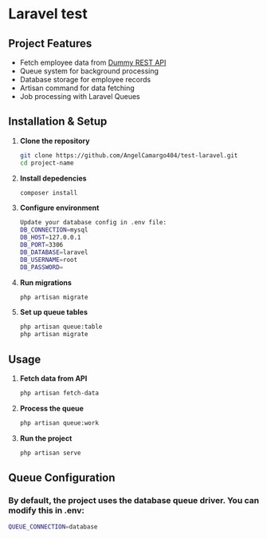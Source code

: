 # Laravel test

## Project Features
- Fetch employee data from [Dummy REST API](http://dummy.restapiexample.com/api/v1/employees)
- Queue system for background processing
- Database storage for employee records
- Artisan command for data fetching
- Job processing with Laravel Queues

## Installation & Setup

1. **Clone the repository**
   ```bash
   git clone https://github.com/AngelCamargo404/test-laravel.git
   cd project-name

2. **Install depedencies**
    ```bash
    composer install

3. **Configure environment**
    ```bash
    Update your database config in .env file:
    DB_CONNECTION=mysql
    DB_HOST=127.0.0.1
    DB_PORT=3306
    DB_DATABASE=laravel
    DB_USERNAME=root
    DB_PASSWORD=

4. **Run migrations**
    ```bash
    php artisan migrate

5. **Set up queue tables**
    ```bash
    php artisan queue:table
    php artisan migrate

## Usage

1. **Fetch data from API**
    ```bash
    php artisan fetch-data

2. **Process the queue**
    ```bash
    php artisan queue:work

3. **Run the project**
    ```bash
    php artisan serve

## Queue Configuration
### By default, the project uses the database queue driver. You can modify this in .env:
   ```bash
   QUEUE_CONNECTION=database